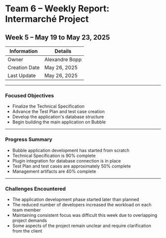 # Team 6 – Weekly Report: Intermarché Project

## Week 5 – May 19 to May 23, 2025

| Information   | Details         |
| ------------- | --------------- |
| Owner         | Alexandre Bopp  |
| Creation Date | May 26, 2025    |
| Last Update   | May 26, 2025    |

---

### Focused Objectives

* Finalize the Technical Specification  
* Advance the Test Plan and test case creation  
* Develop the application's database structure  
* Begin building the main application on Bubble  

---

### Progress Summary

* Bubble application development has started from scratch  
* Technical Specification is 90% complete  
* Plugin integration for database connection is in place  
* Test Plan and test cases are approximately 50% complete  
* Management artifacts are 40% complete  

---

### Challenges Encountered

* The application development phase started later than planned  
* The reduced number of developers increased the workload on each team member  
* Maintaining consistent focus was difficult this week due to overlapping project demands  
* Some aspects of the project remain unclear and require clarification from the client  
